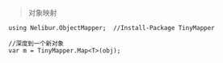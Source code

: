 > 对象映射


    using Nelibur.ObjectMapper;  //Install-Package TinyMapper

    //深度到一个新对象
    var m = TinyMapper.Map<T>(obj);
